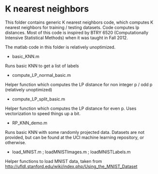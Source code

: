 # K nearest neighbors

This folder contains generic K nearest neighbors code, which computes K nearest neighbors for training / testing datasets. Code computes lp distances. Most of this code is inspired by BTRY 6520 (Computationally Intensive Statistical Methods) when it was taught in Fall 2012.

The matlab code in this folder is relatively unoptimized.

 - basic_KNN.m
 
 Runs basic KNN to get a list of labels 

 - compute_LP_normal_basic.m

 Helper function which computes the LP distance for non integer p / odd p (relatively unoptimized)
 
 - compute_LP_split_basic.m

 Helper function which computes the LP distance for even p. Uses vectorization to speed things up a bit.

 - RP_KNN_demo.m

 Runs basic KNN with some randomly projected data. Datasets are not provided, but can be found at the UCI machine learning repository, or otherwise.

 - load_MNIST.m ; loadMNISTImages.m ; loadMNISTLabels.m

 Helper functions to load MNIST data, taken from http://ufldl.stanford.edu/wiki/index.php/Using_the_MNIST_Dataset

